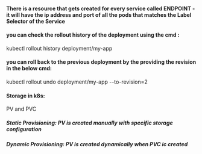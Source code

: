 #### There is a resource that gets created for every service called  ENDPOINT - it will have the ip address and port of all the pods that matches the Label Selector of the Service

#### you can check the rollout history of the deployment using the cmd :
  kubectl rollout history deployment/my-app

#### you can roll back to the previous deployment by the providing the revision in the below cmd:
  kubectl rollout undo deployment/my-app --to-revision=2 


#### Storage in k8s:
  PV and PVC 
  ##### Static Provisioning: PV is created manually with specific storage configuration
  ##### Dynamic Provisioning: PV is created dynamically when PVC ic created

